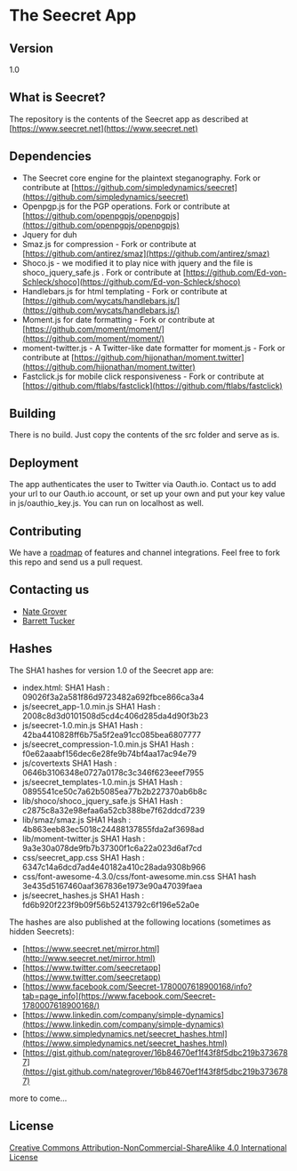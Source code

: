 # The Seecret App
## Version
1.0 

## What is Seecret?
The repository is the contents of the Seecret app as described at [https://www.seecret.net](https://www.seecret.net)

## Dependencies
  - The Seecret core engine for the plaintext steganography.  Fork or contribute at [https://github.com/simpledynamics/seecret](https://github.com/simpledynamics/seecret)
  - Openpgp.js for the PGP operations.  Fork or contribute at [https://github.com/openpgpjs/openpgpjs](https://github.com/openpgpjs/openpgpjs)
  - Jquery for duh
  - Smaz.js  for compression - Fork or contribute at [https://github.com/antirez/smaz](https://github.com/antirez/smaz)
  - Shoco.js - we modified it to play nice with jquery and the file is shoco_jquery_safe.js . Fork or contribute at [https://github.com/Ed-von-Schleck/shoco](https://github.com/Ed-von-Schleck/shoco)
  - Handlebars.js for html templating - Fork or contribute at [https://github.com/wycats/handlebars.js/](https://github.com/wycats/handlebars.js/)
  - Moment.js for date formatting - Fork or contribute at [https://github.com/moment/moment/](https://github.com/moment/moment/)
  - moment-twitter.js - A Twitter-like date formatter for moment.js - Fork or contribute at [https://github.com/hijonathan/moment.twitter](https://github.com/hijonathan/moment.twitter)
  - Fastclick.js for mobile click responsiveness - Fork or contribute at [https://github.com/ftlabs/fastclick](https://github.com/ftlabs/fastclick)
  
## Building
There is no build.  Just copy the contents of the src folder and serve as is.  

## Deployment 
The app authenticates the user to Twitter via Oauth.io.  Contact us to add your url to our Oauth.io account, or set up your own and put your key value in 
js/oauthio_key.js.  You can run on localhost as well.

## Contributing
We have a [roadmap](https://github.com/simpledynamics/seecret_app/wiki) of features and channel integrations.  Feel free to fork this repo and send us a pull request.

## Contacting us
 - [Nate Grover](https://github.com/nategrover)
 - [Barrett Tucker](https://github.com/barretttucker)

## Hashes
The SHA1 hashes for version 1.0 of the Seecret app are:

- index.html:  SHA1 Hash : 09026f3a2a581f86d9723482a692fbce866ca3a4
- js/seecret_app-1.0.min.js  SHA1 Hash : 2008c8d3d0101508d5cd4c406d285da4d90f3b23
- js/seecret-1.0.min.js  SHA1 Hash : 42ba4410828ff6b75a5f2ea91cc085bea6807777
- js/seecret_compression-1.0.min.js SHA1 Hash : f0e62aaabf156dec6e28fe9b74bf4aa17ac94e79
- js/covertexts SHA1 Hash : 0646b3106348e0727a0178c3c346f623eeef7955
- js/seecret_templates-1.0.min.js SHA1 Hash : 0895541ce50c7a62b5085ea77b2b227370ab6b8c
- lib/shoco/shoco_jquery_safe.js SHA1 Hash : c2875c8a32e98efaa6a52cb388be7f62ddcd7239
- lib/smaz/smaz.js SHA1 Hash : 4b863eeb83ec5018c24488137855fda2af3698ad
- lib/moment-twitter.js SHA1 Hash : 9a3e30a078de9fb7b37300f1c6a22a023d6af7cd
- css/seecret_app.css  SHA1 Hash : 6347c14a6dcd7ad4e40182a410c28ada9308b966 
- css/font-awesome-4.3.0/css/font-awesome.min.css SHA1 hash 3e435d5167460aaf367836e1973e90a47039faea
- js/seecret_hashes.js SHA1 Hash : fd6b920f223f9b09f56b52413792c6f196e52a0e

The hashes are also published at the following locations (sometimes as hidden Seecrets):
- [https://www.seecret.net/mirror.html](http://www.seecret.net/mirror.html)
- [https://www.twitter.com/seecretapp](https://www.twitter.com/seecretapp)
- [https://www.facebook.com/Seecret-1780007618900168/info?tab=page_info](https://www.facebook.com/Seecret-1780007618900168/)
- [https://www.linkedin.com/company/simple-dynamics](https://www.linkedin.com/company/simple-dynamics)
- [https://www.simpledynamics.net/seecret_hashes.html](https://www.simpledynamics.net/seecret_hashes.html)
- [https://gist.github.com/nategrover/16b84670ef1f43f8f5dbc219b3736787](https://gist.github.com/nategrover/16b84670ef1f43f8f5dbc219b3736787)


more to come...

## License 
[Creative Commons Attribution-NonCommercial-ShareAlike 4.0 International License](http://creativecommons.org/licenses/by-nc-sa/4.0/)
